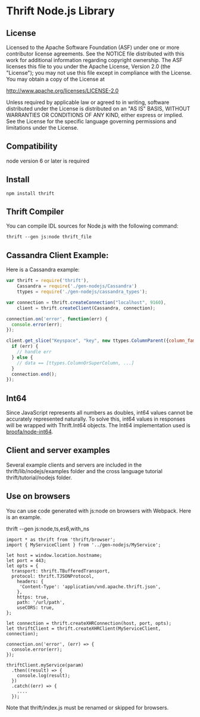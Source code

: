 Thrift Node.js Library
=========================

License
-------
Licensed to the Apache Software Foundation (ASF) under one
or more contributor license agreements. See the NOTICE file
distributed with this work for additional information
regarding copyright ownership. The ASF licenses this file
to you under the Apache License, Version 2.0 (the
"License"); you may not use this file except in compliance
with the License. You may obtain a copy of the License at

  http://www.apache.org/licenses/LICENSE-2.0

Unless required by applicable law or agreed to in writing,
software distributed under the License is distributed on an
"AS IS" BASIS, WITHOUT WARRANTIES OR CONDITIONS OF ANY
KIND, either express or implied. See the License for the
specific language governing permissions and limitations
under the License.

## Compatibility

node version 6 or later is required

## Install

    npm install thrift 

## Thrift Compiler

You can compile IDL sources for Node.js with the following command:

    thrift --gen js:node thrift_file

## Cassandra Client Example:

Here is a Cassandra example:

```js
var thrift = require('thrift'),
    Cassandra = require('./gen-nodejs/Cassandra')
    ttypes = require('./gen-nodejs/cassandra_types');

var connection = thrift.createConnection("localhost", 9160),
    client = thrift.createClient(Cassandra, connection);

connection.on('error', function(err) {
  console.error(err);
});

client.get_slice("Keyspace", "key", new ttypes.ColumnParent({column_family: "ExampleCF"}), new ttypes.SlicePredicate({slice_range: new ttypes.SliceRange({start: '', finish: ''})}), ttypes.ConsistencyLevel.ONE, function(err, data) {
  if (err) {
    // handle err
  } else {
    // data == [ttypes.ColumnOrSuperColumn, ...]
  }
  connection.end();
});
```

<a name="int64"></a>
## Int64

Since JavaScript represents all numbers as doubles, int64 values cannot be accurately represented naturally. To solve this, int64 values in responses will be wrapped with Thrift.Int64 objects. The Int64 implementation used is [broofa/node-int64](https://github.com/broofa/node-int64).

## Client and server examples

Several example clients and servers are included in the thrift/lib/nodejs/examples folder and the cross language tutorial thrift/tutorial/nodejs folder.

## Use on browsers

You can use code generated with js:node on browsers with Webpack. Here is an example.

thrift --gen js:node,ts,es6,with_ns

```
import * as thrift from 'thrift/browser';
import { MyServiceClient } from '../gen-nodejs/MyService';

let host = window.location.hostname;
let port = 443;
let opts = {
  transport: thrift.TBufferedTransport,
  protocol: thrift.TJSONProtocol, 
    headers: {
     'Content-Type': 'application/vnd.apache.thrift.json',
    },
    https: true,
    path: '/url/path',
    useCORS: true,
};

let connection = thrift.createXHRConnection(host, port, opts);
let thriftClient = thrift.createXHRClient(MyServiceClient, connection);

connection.on('error', (err) => {
  console.error(err);
});

thriftClient.myService(param)
  .then((result) => {
    console.log(result);
  })
  .catch((err) => {
    ....
  });
```

Note that thrift/index.js must be renamed or skipped for browsers.
